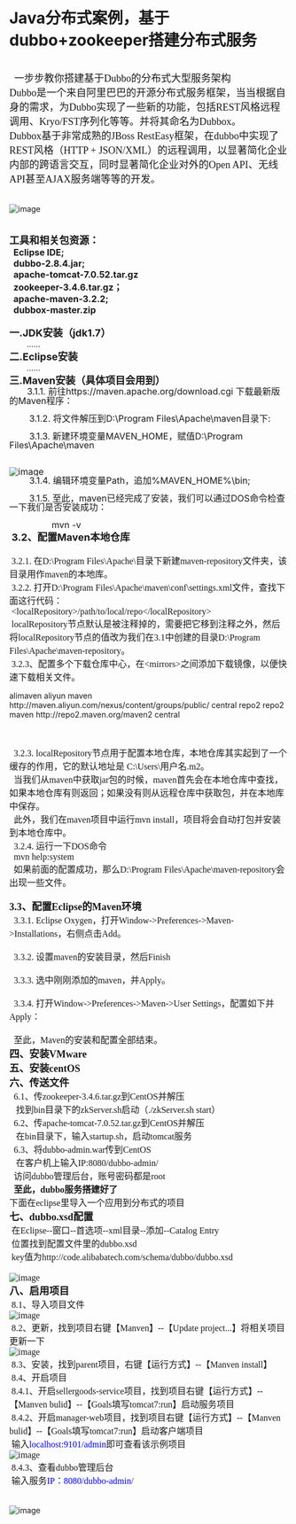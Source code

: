 # Java分布式案例，基于<b>dubbo+zookeeper</b>搭建分布式服务
<br /><span style="font-family: simsun; font-size: 18px;">&nbsp; 一步步教你搭建基于Dubbo的分布式大型服务架构<br />Dubbo是一个来自阿里巴巴的开源分布式服务框架，当当根据自身的需求，为Dubbo实现了一些新的功能，包括REST风格远程调用、Kryo/FST序列化等等。并将其命名为Dubbox。<br />Dubbox基于非常成熟的JBoss RestEasy框架，在dubbo中实现了REST风格（HTTP + JSON/XML）的远程调用，以显著简化企业内部的跨语言交互，同时显著简化企业对外的Open API、无线API甚至AJAX服务端等等的开发。</span><br /><br /><br />![image](https://github.com/zzm1223/Java-dubbox/blob/picture/dubbo%E7%95%8C%E9%9D%A2.png)<br /><br /><br /><span style="font-size: 18px;"><b>工具和相关包资源：</b></span><br /><span style="font-size: 16px;"><b>&nbsp; Eclipse IDE;</b><br /><b>&nbsp; dubbo-2.8.4.jar;</b><br /><b>&nbsp; apache-tomcat-7.0.52.tar.gz</b><br /><b>&nbsp; zookeeper-3.4.6.tar.gz；</b><br /><b>&nbsp; apache-maven-3.2.2;</b><br /><b>&nbsp; dubbox-master.zip</b></span><br /><br /><span style="font-size: 18px;"><b>一.JDK安装（jdk1.7）</b></span><br />&nbsp;&nbsp;&nbsp;&nbsp;&nbsp;&nbsp;&nbsp; ......<br /><span style="font-size: 18px;"><b>二.Eclipse安装</b></span><br />&nbsp;&nbsp;&nbsp;&nbsp;&nbsp;&nbsp;&nbsp; ......<br /><span style="font-size: 18px;"><b>三.Maven安装（具体项目会用到）</b></span><br />&nbsp;&nbsp;&nbsp;&nbsp;&nbsp;&nbsp;&nbsp;<span style="font-size: 16px; line-height: 100%;"> 3.1.1. 前往https://maven.apache.org/download.cgi 下载最新版的Maven程序：&nbsp;&nbsp;&nbsp;&nbsp;&nbsp; &nbsp;<br /><br />&nbsp;&nbsp;&nbsp;&nbsp;&nbsp;&nbsp;&nbsp; 3.1.2. 将文件解压到D:\Program Files\Apache\maven目录下:<br /><br />&nbsp;&nbsp;&nbsp;&nbsp;&nbsp;&nbsp;&nbsp; 3.1.3. 新建环境变量MAVEN_HOME，赋值D:\Program Files\Apache\maven<br /><br /><br />![image](https://github.com/zzm1223/Java-dubbox/blob/picture/maven%E7%8E%AF%E5%A2%83%E5%8F%98%E9%87%8F.png)<br />&nbsp;&nbsp;&nbsp;&nbsp;&nbsp;&nbsp;&nbsp; 3.1.4. 编辑环境变量Path，追加%MAVEN_HOME%\bin\;<br /><br />&nbsp;&nbsp;&nbsp;&nbsp;&nbsp;&nbsp;&nbsp; 3.1.5. 至此，maven已经完成了安装，我们可以通过DOS命令检查一下我们是否安装成功：<br /><br />&nbsp;&nbsp;&nbsp;&nbsp;&nbsp;&nbsp;&nbsp;&nbsp;&nbsp;&nbsp;&nbsp;&nbsp;&nbsp;&nbsp;&nbsp;&nbsp; mvn -v</span><br />&nbsp;<span style="font-size: 18px;"><b>3.2、配置Ma</b></span><span style="line-height: 100%; font-size: 18px;"><b>ven本地仓库</b><br /><br /></span><span style="font-size: 16px; font-family: simsun;">&nbsp;3.2.1. 在D:\Program Files\Apache\目录下新建maven-repository文件夹，该目录用作maven的本地库。<br />&nbsp;3.2.2. 打开D:\Program Files\Apache\maven\conf\settings.xml文件，查找下面这行代码：<br />&nbsp;&lt;localRepository&gt;/path/to/local/repo&lt;/localRepository&gt;<br />&nbsp;localRepository节点默认是被注释掉的，需要把它移到注释之外，然后将localRepository节点的值改为我们在3.1中创建的目录D:\Program Files\Apache\maven-repository。<br />&nbsp;3.2.3、配置多个下载仓库中心，在&lt;mirrors&gt;之间添加下载镜像，以便快速下载相关文件。<br />
 
 <mirrors>
	 <mirror>
      <id>alimaven</id>      
      <name>aliyun maven</name>
      <url>http://maven.aliyun.com/nexus/content/groups/public/</url>
	  <mirrorOf>central</mirrorOf>
    </mirror>
	 <mirror>
      <id>repo2</id>      
      <name>repo2 maven</name>
      <url>http://repo2.maven.org/maven2</url>
	  <mirrorOf>central</mirrorOf>
	 </mirror>
 </mirrors>

</span></span><br /><br /><span style="font-size: 16px; font-family: simsun;">&nbsp; 3.2.3. localRepository节点用于配置本地仓库，本地仓库其实起到了一个缓存的作用，它的默认地址是 C:\Users\用户名.m2。<br />&nbsp; 当我们从maven中获取jar包的时候，maven首先会在本地仓库中查找，如果本地仓库有则返回；如果没有则从远程仓库中获取包，并在本地库中保存。<br />&nbsp; 此外，我们在maven项目中运行mvn install，项目将会自动打包并安装到本地仓库中。<br />&nbsp; 3.2.4. 运行一下DOS命令<br />&nbsp; mvn help:system<br />&nbsp; 如果前面的配置成功，那么D:\Program Files\Apache\maven-repository会出现一些文件。<br /><br /></span><span style="font-family: simsun; font-size: 18px;"><b>3.3、配置Eclipse的Maven环境</b></span><span style="font-size: 16px; font-family: simsun;"><br />&nbsp; 3.3.1. Eclipse Oxygen，打开Window-&gt;Preferences-&gt;Maven-&gt;Installations，右侧点击Add。<br /><br />&nbsp; 3.3.2. 设置maven的安装目录，然后Finish<br /><br />&nbsp; 3.3.3. 选中刚刚添加的maven，并Apply。<br /><br />&nbsp; 3.3.4. 打开Window-&gt;Preferences-&gt;Maven-&gt;User Settings，配置如下并Apply：<br /><br />&nbsp; 至此，Maven的安装和配置全部结束。<br /></span><span style="font-size: 18px; font-family: simsun;"><b>四、安装VMware &nbsp;</b>&nbsp; &nbsp;<br /><b>五、安装centOS</b><br /><b>六、传送文件</b></span><span style="font-size: 16px; font-family: simsun;"><br />&nbsp; 6.1、传zookeeper-3.4.6.tar.gz到CentOS并解压<br />&nbsp;&nbsp; 找到bin目录下的zkServer.sh启动（./zkServer.sh start）<br />&nbsp; 6.2、传apache-tomcat-7.0.52.tar.gz到CentOS并解压<br />&nbsp;&nbsp; 在bin目录下，输入startup.sh，启动tomcat服务<br />&nbsp; 6.3、将dubbo-admin.war传到CentOS<br />&nbsp;&nbsp; 在客户机上输入IP:8080/dubbo-admin/<br />&nbsp; 访问dubbo管理后台，账号密码都是root<br /><b>&nbsp; 至此，dubbo服务搭建好了</b><br />下面在eclipse里导入一个应用到分布式的项目<br /></span><span style="font-family: simsun; font-size: 18px;"><b>七、dubbo.xsd配置</b></span><span style="font-size: 16px; font-family: simsun;"><br />&nbsp;在Eclipse--窗口--首选项--xml目录--添加--Catalog Entry<br />&nbsp;位置找到配置文件里的dubbo.xsd<br />&nbsp;key值为http://code.alibabatech.com/schema/dubbo/dubbo.xsd<br />&nbsp;<br />![image](https://github.com/zzm1223/Java-dubbox/blob/picture/dubbo.xsd.png)<br /></span><span style="font-family: simsun; font-size: 18px;"><b>八、启用项目</b></span><span style="font-size: 16px; font-family: simsun;"><br />&nbsp;8.1、导入项目文件 <br />![image](https://github.com/zzm1223/Java-dubbox/blob/picture/8.1%E5%AF%BC%E5%85%A5.png) <br />&nbsp;8.2、更新，找到项目右键【Manven】--【Update project...】将相关项目更新一下<br />![image](https://github.com/zzm1223/Java-dubbox/blob/picture/8.2Manven%20updata.png)<br />&nbsp;8.3、安装，找到parent项目，右键【运行方式】--【Manven install】<br />&nbsp;8.4、开启项目<br />&nbsp;8.4.1、开启sellergoods-service项目，找到项目右键【运行方式】--【Manven bulid】--【Goals填写tomcat7:run】启动服务项目<br />&nbsp;8.4.2、开启manager-web项目，找到项目右键【运行方式】--【Manven bulid】--【Goals填写tomcat7:run】启动客户端项目<br />&nbsp;输入</span><span style="font-size: 16px; font-family: simsun; color: rgb(0, 0, 255);">localhost:9101/admin</span><span style="font-size: 16px; font-family: simsun;">即可查看该示例项目 <br />![image](https://github.com/zzm1223/Java-dubbox/blob/picture/8.4.2.png) <br />&nbsp;8.4.3、查看dubbo管理后台<br />&nbsp;输入服务</span><span style="font-size: 16px; font-family: simsun; color: rgb(0, 0, 255);">IP：8080/dubbo-admin/</span><br />&nbsp;<br /> <br />![image](https://github.com/zzm1223/Java-dubbox/blob/picture/8.4.3.png)<br />
